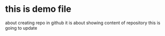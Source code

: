 # this is demo file
about creating repo in github
it is about showing content  of repository
this is going to update
